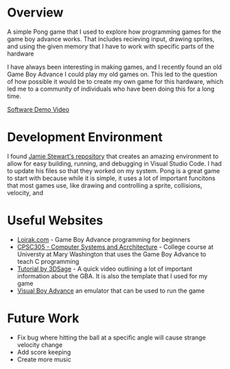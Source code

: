 # Overview

A simple Pong game that I used to explore how programming games for the game boy advance works. That includes recieving input, drawing sprites, and using the given memory that I have to work with specific parts of the hardware

I have always been interesting in making games, and I recently found an old Game Boy Advance I could play my old games on. This led to the question of how possible it would be to create my own game for this hardware, which led me to a community of individuals who have been doing this for a long time.

[Software Demo Video](http://youtube.link.goes.here)

# Development Environment

I found [Jamie Stewart's repository](https://github.com/JamieDStewart/GBA_VSCode_Basic) that creates an amazing environment to allow for easy building, running, and debugging in Visual Studio Code. I had to update his files so that they worked on my system.
Pong is a great game to start with because while it is simple, it uses a lot of important funcitons that most games use, like drawing and controlling a sprite, collisions, velocity, and 

# Useful Websites
* [Loirak.com](http://www.loirak.com/gameboy/gbatutor.php) - Game Boy Advance programming for beginners
* [CPSC305 - Computer Systems and Acrchitecture](https://ianfinlayson.net/class/cpsc305/) - College course at Universty at Mary Washington that uses the Game Boy Advance to teach C programming
* [Tutorial by 3DSage](https://www.youtube.com/watch?v=6ecgELrwAnQ) - A quick video outlining a lot of important information about the GBA. It is also the template that I used for my game
* [Visual Boy Advance](https://visualboyadvance.org/) an emulator that can be used to run the game

# Future Work
* Fix bug where hitting the ball at a specific angle will cause strange velocity change
* Add score keeping
* Create more music
